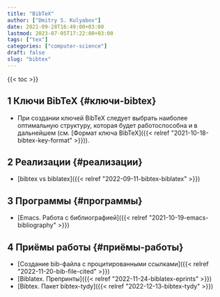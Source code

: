 ```yaml
---
title: "BibTeX"
author: ["Dmitry S. Kulyabov"]
date: 2021-09-28T16:49:00+03:00
lastmod: 2023-07-05T17:22:00+03:00
tags: ["tex"]
categories: ["computer-science"]
draft: false
slug: "bibtex"
---
```


<!--more-->

{{< toc >}}


## <span class="section-num">1</span> Ключи BibTeX {#ключи-bibtex}

-   При создании ключей BibTeX следует выбрать наиболее оптимальную структуру, которая будет работоспособна и в дальнейшем (см. [Формат ключа BibTeX]({{< relref "2021-10-18-bibtex-key-format" >}})).


## <span class="section-num">2</span> Реализации {#реализации}

-   [bibtex vs biblatex]({{< relref "2022-09-11-bibtex-biblatex" >}})


## <span class="section-num">3</span> Программы {#программы}

-   [Emacs. Работа с библиографией]({{< relref "2021-10-19-emacs-bibliography" >}})


## <span class="section-num">4</span> Приёмы работы {#приёмы-работы}

-   [Создание bib-файла с процитированными ссылками]({{< relref "2022-11-20-bib-file-cited" >}})
-   [Biblatex. Препринты]({{< relref "2022-11-24-biblatex-eprints" >}})
-   [Bibtex. Пакет bibtex-tydy]({{< relref "2022-12-13-bibtex-tydy" >}})
